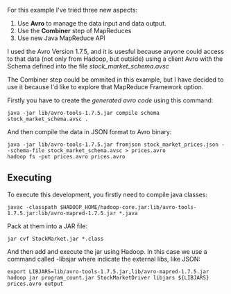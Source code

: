 For this example I've tried three new aspects:

1. Use **Avro** to manage the data input and data output.
2. Use the **Combiner** step of MapReduces
3. Use new Java MapReduce API

I used the Avro Version 1.7.5, and it is usesful because anyone could access to that data (not only from Hadoop, but outside) using a client Avro with the Schema defined into the file *stock_market_schema.avsc*

The Combiner step could be ommited in this example, but I have decided to use it because I'd like to explore that MapReduce Framework option.

Firstly you have to create the *generated avro code* using this command:

`java -jar lib/avro-tools-1.7.5.jar compile schema stock_market_schema.avsc .`

And then compile the data in JSON format to Avro binary:

```
java -jar lib/avro-tools-1.7.5.jar fromjson stock_market_prices.json --schema-file stock_market_schema.avsc > prices.avro
hadoop fs -put prices.avro prices.avro
```

Executing
---------

To execute this development, you firstly need to compile java classes:

`javac -classpath $HADOOP_HOME/hadoop-core.jar:lib/avro-tools-1.7.5.jar:lib/avro-mapred-1.7.5.jar *.java`

Pack at them into a JAR file:

`jar cvf StockMarket.jar *.class`

And then add and execute the jar using Hadoop. In this case we use a command called -libsjar where indicate the external libs, like JSON:

```
export LIBJARS=lib/avro-tools-1.7.5.jar,lib/avro-mapred-1.7.5.jar
hadoop jar program_count.jar StockMarketDriver libjars ${LIBJARS} prices.avro output
```





